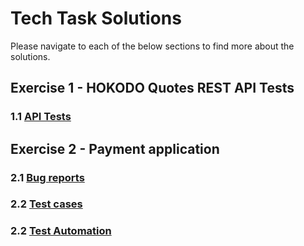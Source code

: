 # Tech Task Solutions

Please navigate to each of the below sections to find more about the solutions.

## Exercise 1 - HOKODO Quotes REST API Tests
### 1.1 [API Tests](exercise-1-REST-api)


## Exercise 2 - Payment application

### 2.1 [Bug reports](exercise-2-frontend-app/BugReports)

### 2.2 [Test cases](exercise-2-frontend-app/app-automation-tests/testCases)

### 2.2 [Test Automation](exercise-2-frontend-app/app-automation-tests)


